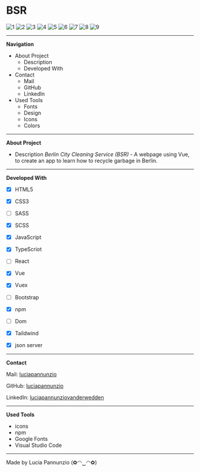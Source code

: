 # BSR
![1](https://github.com/luciapannunzio/BSR/assets/89199990/30952822-1193-4f03-a521-e7fe0a0fe5ac)
![2](https://github.com/luciapannunzio/BSR/assets/89199990/67f582b8-3900-4a78-a9df-b8defd4757ff)
![3](https://github.com/luciapannunzio/BSR/assets/89199990/33300bdd-5715-4665-87be-7df4807b7dd1)
![4](https://github.com/luciapannunzio/BSR/assets/89199990/9dc5f806-e8e2-40e4-8773-9174ca7191a6)
![5](https://github.com/luciapannunzio/BSR/assets/89199990/356b9a5e-1a6e-47cf-adb1-e3c5ea7f2fe9)
![6](https://github.com/luciapannunzio/BSR/assets/89199990/b9743bdc-b20b-4a9e-81f6-1b3b4ee793ed)
![7](https://github.com/luciapannunzio/BSR/assets/89199990/98997c10-c81d-4bd9-9438-8be5464f12aa)
![8](https://github.com/luciapannunzio/BSR/assets/89199990/16561766-0dce-4967-b5d9-f349dfa5f3f2)
![9](https://github.com/luciapannunzio/BSR/assets/89199990/459dac42-98be-48df-8bae-ea9900ad59e8)













  
  
  
  * * *


**Navigation**
 - About Project
    - Description
    - Developed With
 - Contact
    - Mail
    - GitHub  
    - LinkedIn
 - Used Tools
    - Fonts
    - Design
    - Icons
    - Colors


* * *


**About Project**
 - Description
*Berlin City Cleaning Service (BSR)* - A webpage using Vue, to create an app to learn how to recycle garbage in Berlin.


* * *


**Developed With**
 - [x] HTML5
 - [x] CSS3
 - [ ] SASS
 - [x] SCSS
 - [x] JavaScript
 - [x] TypeScriot
 - [ ] React
 - [x] Vue
 - [x] Vuex 
 - [ ] Bootstrap
 - [x] npm
 - [ ] Dom
 - [x] Taildwind
 - [x] json server

 
 * * *
 
 
**Contact**

Mail: [luciapannunzio](https://mail.google.com/mail/u/0/#inbox)

GitHub: [luciapannunzio](https://github.com/luciapannunzio/)

LinkedIn: [luciapannunziovanderwedden](https://www.linkedin.com/in/luciapannunziovanderwedden/)


* * *


**Used Tools**
- icons
- npm
- Google Fonts
- Visual Studio Code


* * *



Made by Lucia Pannunzio (✿◠‿◠✿)
